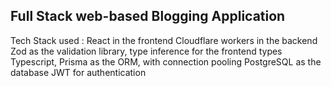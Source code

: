 ## Full Stack web-based Blogging Application 
Tech Stack used : 
React in the frontend
Cloudflare workers in the backend
Zod as the validation library, type inference for the frontend types
Typescript,
Prisma as the ORM, with connection pooling
PostgreSQL as the database
JWT for authentication
 
